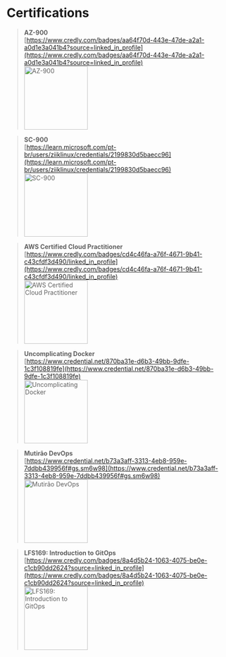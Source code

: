 # Certifications

> **AZ-900**  
> [https://www.credly.com/badges/aa64f70d-443e-47de-a2a1-a0d1e3a041b4?source=linked_in_profile](https://www.credly.com/badges/aa64f70d-443e-47de-a2a1-a0d1e3a041b4?source=linked_in_profile)  
> <img src="https://images.credly.com/size/340x340/images/be8fcaeb-c769-4858-b567-ffaaa73ce8cf/image.png" alt="AZ-900" width="144" height="144">

> **SC-900**  
> [https://learn.microsoft.com/pt-br/users/ziiklinux/credentials/2199830d5baecc96](https://learn.microsoft.com/pt-br/users/ziiklinux/credentials/2199830d5baecc96)  
> <img src="https://images.credly.com/size/340x340/images/be8fcaeb-c769-4858-b567-ffaaa73ce8cf/image.png" alt="SC-900" width="144" height="144">

> **AWS Certified Cloud Practitioner**  
> [https://www.credly.com/badges/cd4c46fa-a76f-4671-9b41-c43cfdf3d490/linked_in_profile](https://www.credly.com/badges/cd4c46fa-a76f-4671-9b41-c43cfdf3d490/linked_in_profile)  
> <img src="https://images.credly.com/size/340x340/images/00634f82-b07f-4bbd-a6bb-53de397fc3a6/image.png" alt="AWS Certified Cloud Practitioner" width="144" height="144">

> **Uncomplicating Docker**  
> [https://www.credential.net/870ba31e-d6b3-49bb-9dfe-1c3f108819fe](https://www.credential.net/870ba31e-d6b3-49bb-9dfe-1c3f108819fe)  
> <img src="https://static.wixstatic.com/media/87b279_76e74ffbd86e43f8a93aa25f9f403879~mv2.png/v1/fill/w_654,h_529,al_c,lg_1,usm_0.33_1.00_0.00/87b279_76e74ffbd86e43f8a93aa25f9f403879~mv2.png" alt="Uncomplicating Docker" width="144" height="144">

> **Mutirão DevOps**  
> [https://www.credential.net/b73a3aff-3313-4eb8-959e-7ddbb439956f#gs.sm6w98](https://www.credential.net/b73a3aff-3313-4eb8-959e-7ddbb439956f#gs.sm6w98)  
> <img src="https://static.wixstatic.com/media/87b279_76e74ffbd86e43f8a93aa25f9f403879~mv2.png/v1/fill/w_654,h_529,al_c,lg_1,usm_0.33_1.00_0.00/87b279_76e74ffbd86e43f8a93aa25f9f403879~mv2.png" alt="Mutirão DevOps" width="144" height="144">

> **LFS169: Introduction to GitOps**  
> [https://www.credly.com/badges/8a4d5b24-1063-4075-be0e-c1cb90dd2624?source=linked_in_profile](https://www.credly.com/badges/8a4d5b24-1063-4075-be0e-c1cb90dd2624?source=linked_in_profile)  
> <img src="https://images.credly.com/size/340x340/images/032a65da-a036-4d05-ad80-8fc1274363ab/blob" alt="LFS169: Introduction to GitOps" width="144" height="144">
